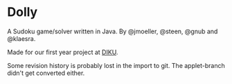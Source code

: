 # Dolly

A Sudoku game/solver written in Java. By @jmoeller, @steen, @gnub and
@klaesra.

Made for our first year project at [DIKU](http://www.diku.dk/).

Some revision history is probably lost in the import to git. The
applet-branch didn't get converted either.
